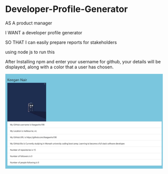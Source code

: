 # Developer-Profile-Generator

AS A product manager

I WANT a developer profile generator

SO THAT I can easily prepare reports for stakeholders

using node js to run this 

After Installing npm and enter your username for github, your details will be displayed, along with a color that a user has chosen.

![Screenshot](screenshot.JPG)
